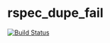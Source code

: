 # rspec_dupe_fail

[![Build Status](https://travis-ci.org/bootstraponline/rspec_dupe_fail.svg?branch=master)](https://travis-ci.org/bootstraponline/rspec_dupe_fail)
